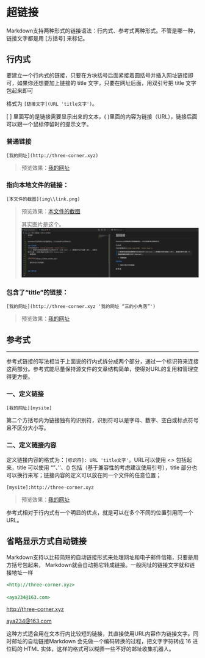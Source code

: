 超链接
===

Markdown支持两种形式的链接语法：行内式、参考式两种形式。不管是哪一种，链接文字都是用 [方括号] 来标记。

## 行内式

要建立一个行内式的链接，只要在方块括号后面紧接着圆括号并插入网址链接即可，如果你还想要加上链接的 title 文字，只要在网址后面，用双引号把 title 文字包起来即可

格式为 `[链接文字](URL 'title文字')`。

[ ] 里面写的是链接需要显示出来的文本，( )里面的内容为链接（URL），链接后面可以跟一个鼠标停留时的提示文字。
### 普通链接
```
[我的网址](http://three-corner.xyz)
```
> 预览效果：[我的网址](http://three-corner.xyz)

### 指向本地文件的链接：
```
[本文件的截图](img\\link.png)
```
> 预览效果：[本文件的截图](img\link.png)
>
> 其实图片是这个。
![img](img\\link.png)

### 包含了“title”的链接：
```
[我的网址](http://three-corner.xyz '我的网址 “三的小角落”')
```
> 预览效果：[我的网址](http://three-corner.xyz '我的网址 “三的小角落”')


## 参考式
- - -

参考式链接的写法相当于上面说的行内式拆分成两个部分，通过一个标识符来连接这两部分。参考式能尽量保持源文件的文章结构简单，使得对URL的复用和管理变得更方便。

### 一、定义链接
```
[我的网址][mysite]
```
第二个方括号内为链接独有的识别符，识别符可以是字母、数字、空白或标点符号且不区分大小写。

### 二、定义链接内容

定义链接内容的格式为：`[标识符]: URL 'title文字'`。URL可以使用 <> 包括起来，title 可以使用 “”、’’、() 包括（基于兼容性的考虑建议使用引号），title 部分也可以换行来写；链接内容的定义可以放在同一个文件的任意位置；
```
[mysite]:http://three-corner.xyz
```
[mysite]:http://three-corner.xyz

> 预览效果：[我的网址][mysite]

参考式相对于行内式有一个明显的优点，就是可以在多个不同的位置引用同一个 URL。



## 省略显示方式自动链接
Markdown支持以比较简短的自动链接形式来处理网址和电子邮件信箱，只要是用方括号包起来， Markdown就会自动把它转成链接。一般网址的链接文字就和链接地址一样
```markdown
<http://three-corner.xyz>

<aya234@163.com>
```

<http://three-corner.xyz>

<aya234@163.com>

这种方式适合用在文本行内比较短的链接，其直接使用URL内容作为链接文字。同时邮址的自动链接Markdown 会先做一个编码转换的过程，把文字字符转成 16 进位码的 HTML 实体，这样的格式可以糊弄一些不好的邮址收集机器人。